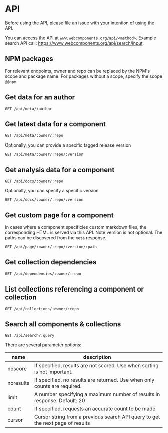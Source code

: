 # API
Before using the API, please file an issue with your intention of using the API.

You can access the API at `www.webcomponents.org/api/<method>`. Example search API call: https://www.webcomponents.org/api/search/input.

## NPM packages
For relevant endpoints, owner and repo can be replaced by the NPM's scope and package
name. For packages without a scope, specify the scope `@@npm`.

## Get data for an author
```
GET /api/meta/:author
```

## Get latest data for a component
```
GET /api/meta/:owner/:repo
```

Optionally, you can provide a specific tagged release version
```
GET /api/meta/:owner/:repo/:version
```

## Get analysis data for a component
```
GET /api/docs/:owner/:repo
```

Optionally, you can specify a specific version:
```
GET /api/docs/:owner/:repo/:version
```

## Get custom page for a component
In cases where a component specificies custom markdown files, the corresponding HTML is served via this API. Note version is not optional. The paths can be discovered from the `meta` response.
```
GET /api/page/:owner/:repo/:version/:path
```

## Get collection dependencies
```
GET /api/dependencies/:owner/:repo
```

## List collections referencing a component or collection
```
GET /api/collections/:owner/:repo
```

## Search all components & collections
```
GET /api/search/:query
```

There are several parameter options:

name       | description
---        | ---
noscore    | If specified, results are not scored. Use when sorting is not important.
noresults  | If specified, no results are returned. Use when only counts are required.
limit      | A number specifying a maximum number of results in response. Default: 20
count      | If specified, requests an accurate count to be made
cursor     | Cursor string from a previous search API query to get the next page of results
